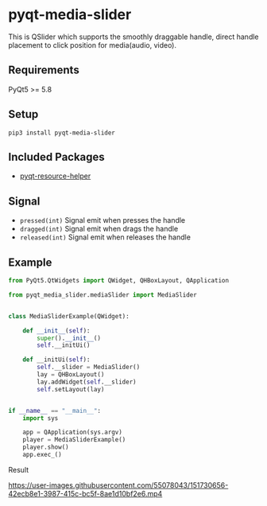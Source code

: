 # pyqt-media-slider
This is QSlider which supports the smoothly draggable handle, direct handle placement to click position for media(audio, video).

## Requirements
PyQt5 >= 5.8

## Setup
`pip3 install pyqt-media-slider`

## Included Packages
* <a href="https://github.com/yjg30737/pyqt-resource-helper.git">pyqt-resource-helper</a>

## Signal
* ```pressed(int)``` Signal emit when presses the handle
* ```dragged(int)``` Signal emit when drags the handle
* ```released(int)``` Signal emit when releases the handle

## Example

```python
from PyQt5.QtWidgets import QWidget, QHBoxLayout, QApplication

from pyqt_media_slider.mediaSlider import MediaSlider


class MediaSliderExample(QWidget):

    def __init__(self):
        super().__init__()
        self.__initUi()

    def __initUi(self):
        self.__slider = MediaSlider()
        lay = QHBoxLayout()
        lay.addWidget(self.__slider)
        self.setLayout(lay)


if __name__ == "__main__":
    import sys

    app = QApplication(sys.argv)
    player = MediaSliderExample()
    player.show()
    app.exec_()
```

Result

https://user-images.githubusercontent.com/55078043/151730656-42ecb8e1-3987-415c-bc5f-8ae1d10bf2e6.mp4






